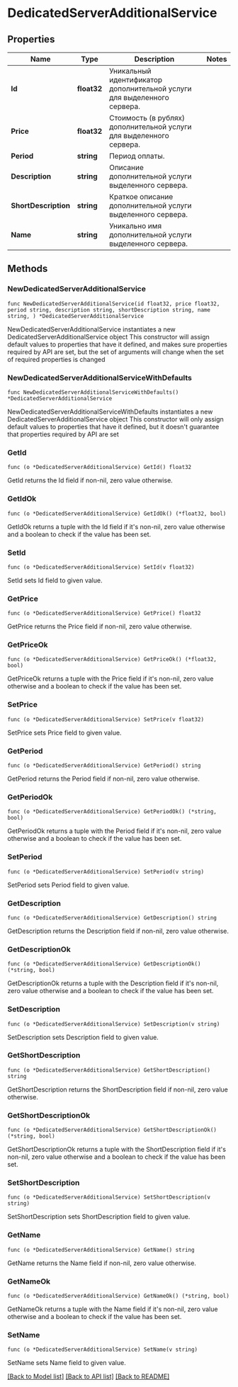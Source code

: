 # DedicatedServerAdditionalService

## Properties

Name | Type | Description | Notes
------------ | ------------- | ------------- | -------------
**Id** | **float32** | Уникальный идентификатор дополнительной услуги для выделенного сервера. | 
**Price** | **float32** | Стоимость (в рублях) дополнительной услуги для выделенного сервера. | 
**Period** | **string** | Период оплаты. | 
**Description** | **string** | Описание дополнительной услуги выделенного сервера. | 
**ShortDescription** | **string** | Краткое описание дополнительной услуги выделенного сервера. | 
**Name** | **string** | Уникально имя дополнительной услуги выделенного сервера. | 

## Methods

### NewDedicatedServerAdditionalService

`func NewDedicatedServerAdditionalService(id float32, price float32, period string, description string, shortDescription string, name string, ) *DedicatedServerAdditionalService`

NewDedicatedServerAdditionalService instantiates a new DedicatedServerAdditionalService object
This constructor will assign default values to properties that have it defined,
and makes sure properties required by API are set, but the set of arguments
will change when the set of required properties is changed

### NewDedicatedServerAdditionalServiceWithDefaults

`func NewDedicatedServerAdditionalServiceWithDefaults() *DedicatedServerAdditionalService`

NewDedicatedServerAdditionalServiceWithDefaults instantiates a new DedicatedServerAdditionalService object
This constructor will only assign default values to properties that have it defined,
but it doesn't guarantee that properties required by API are set

### GetId

`func (o *DedicatedServerAdditionalService) GetId() float32`

GetId returns the Id field if non-nil, zero value otherwise.

### GetIdOk

`func (o *DedicatedServerAdditionalService) GetIdOk() (*float32, bool)`

GetIdOk returns a tuple with the Id field if it's non-nil, zero value otherwise
and a boolean to check if the value has been set.

### SetId

`func (o *DedicatedServerAdditionalService) SetId(v float32)`

SetId sets Id field to given value.


### GetPrice

`func (o *DedicatedServerAdditionalService) GetPrice() float32`

GetPrice returns the Price field if non-nil, zero value otherwise.

### GetPriceOk

`func (o *DedicatedServerAdditionalService) GetPriceOk() (*float32, bool)`

GetPriceOk returns a tuple with the Price field if it's non-nil, zero value otherwise
and a boolean to check if the value has been set.

### SetPrice

`func (o *DedicatedServerAdditionalService) SetPrice(v float32)`

SetPrice sets Price field to given value.


### GetPeriod

`func (o *DedicatedServerAdditionalService) GetPeriod() string`

GetPeriod returns the Period field if non-nil, zero value otherwise.

### GetPeriodOk

`func (o *DedicatedServerAdditionalService) GetPeriodOk() (*string, bool)`

GetPeriodOk returns a tuple with the Period field if it's non-nil, zero value otherwise
and a boolean to check if the value has been set.

### SetPeriod

`func (o *DedicatedServerAdditionalService) SetPeriod(v string)`

SetPeriod sets Period field to given value.


### GetDescription

`func (o *DedicatedServerAdditionalService) GetDescription() string`

GetDescription returns the Description field if non-nil, zero value otherwise.

### GetDescriptionOk

`func (o *DedicatedServerAdditionalService) GetDescriptionOk() (*string, bool)`

GetDescriptionOk returns a tuple with the Description field if it's non-nil, zero value otherwise
and a boolean to check if the value has been set.

### SetDescription

`func (o *DedicatedServerAdditionalService) SetDescription(v string)`

SetDescription sets Description field to given value.


### GetShortDescription

`func (o *DedicatedServerAdditionalService) GetShortDescription() string`

GetShortDescription returns the ShortDescription field if non-nil, zero value otherwise.

### GetShortDescriptionOk

`func (o *DedicatedServerAdditionalService) GetShortDescriptionOk() (*string, bool)`

GetShortDescriptionOk returns a tuple with the ShortDescription field if it's non-nil, zero value otherwise
and a boolean to check if the value has been set.

### SetShortDescription

`func (o *DedicatedServerAdditionalService) SetShortDescription(v string)`

SetShortDescription sets ShortDescription field to given value.


### GetName

`func (o *DedicatedServerAdditionalService) GetName() string`

GetName returns the Name field if non-nil, zero value otherwise.

### GetNameOk

`func (o *DedicatedServerAdditionalService) GetNameOk() (*string, bool)`

GetNameOk returns a tuple with the Name field if it's non-nil, zero value otherwise
and a boolean to check if the value has been set.

### SetName

`func (o *DedicatedServerAdditionalService) SetName(v string)`

SetName sets Name field to given value.



[[Back to Model list]](../README.md#documentation-for-models) [[Back to API list]](../README.md#documentation-for-api-endpoints) [[Back to README]](../README.md)



